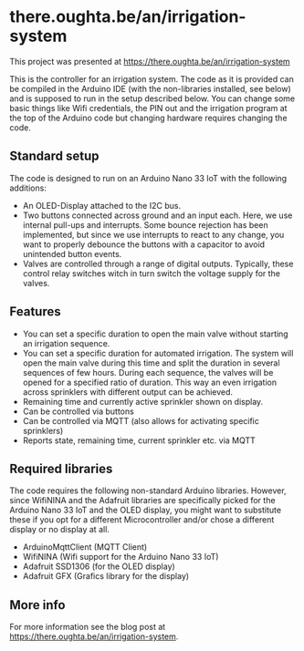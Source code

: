 # there.oughta.be/an/irrigation-system
This project was presented at https://there.oughta.be/an/irrigation-system

This is the controller for an irrigation system. The code as it is provided can be compiled in the Arduino IDE (with the non-libraries installed, see below) and is supposed to run in the setup described below. You can change some basic things like Wifi credentials, the PIN out and the irrigation program at the top of the Arduino code but changing hardware requires changing the code.

## Standard setup

The code is designed to run on an Arduino Nano 33 IoT with the following additions:
- An OLED-Display attached to the I2C bus.
- Two buttons connected across ground and an input each. Here, we use internal pull-ups and interrupts. Some bounce rejection has been implemented, but since we use interrupts to react to any change, you want to properly debounce the buttons with a capacitor to avoid unintended button events.
- Valves are controlled through a range of digital outputs. Typically, these control relay switches witch in turn switch the voltage supply for the valves.

## Features

- You can set a specific duration to open the main valve without starting an irrigation sequence.
- You can set a specific duration for automated irrigation. The system will open the main valve during this time and split the duration in several sequences of few hours. During each sequence, the valves will be opened for a specified ratio of duration. This way an even irrigation across sprinklers with different output can be achieved.
- Remaining time and currently active sprinkler shown on display.
- Can be controlled via buttons
- Can be controlled via MQTT (also allows for activating specific sprinklers)
- Reports state, remaining time, current sprinkler etc. via MQTT

## Required libraries

The code requires the following non-standard Arduino libraries. However, since WifiNINA and the Adafruit libraries are specifically picked for the Arduino Nano 33 IoT and the OLED display, you might want to substitute these if you opt for a different Microcontroller and/or chose a different display or no display at all.

- ArduinoMqttClient (MQTT Client)
- WifiNINA (Wifi support for the Arduino Nano 33 IoT)
- Adafruit SSD1306 (for the OLED display)
- Adafruit GFX (Grafics library for the display)

## More info

For more information see the blog post at https://there.oughta.be/an/irrigation-system.

